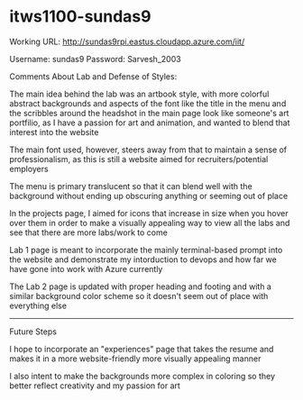 # itws1100-sundas9

Working URL: http://sundas9rpi.eastus.cloudapp.azure.com/iit/

Username: sundas9
Password: Sarvesh_2003


Comments About Lab and Defense of Styles:

The main idea behind the lab was an artbook style, with more colorful abstract backgrounds and aspects of the font like the title in the menu and the scribbles around the headshot in the main page look like someone's art portfilio, as I have a passion for art and animation, and wanted to blend that interest into the website

The main font used, however, steers away from that to maintain a sense of professionalism, as this is still a website aimed for recruiters/potential employers

The menu is primary translucent so that it can blend well with the background without ending up obscuring anything or seeming out of place

In the projects page, I aimed for icons that increase in size when you hover over them in order to make a visually appealing way to view all the labs and see that there are more labs/work to come

Lab 1 page is meant to incorporate the mainly terminal-based prompt into the website and demonstrate my intorduction to devops and how far we have gone into work with Azure currently

The Lab 2 page is updated with proper heading and footing and with a similar background color scheme so it doesn't seem out of place with everything else


------------------------------------------------------------------

Future Steps

I hope to incorporate an "experiences" page that takes the resume and makes it in a more website-friendly more visually appealing manner

I also intent to make the backgrounds more complex in coloring so they better reflect creativity and my passion for art